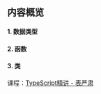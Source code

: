 ## 内容概览

#### 1. 数据类型

#### 2. 函数

#### 3. 类

课程：[TypeScript精讲 - 表严肃](https://www.bilibili.com/video/av7246253/)
